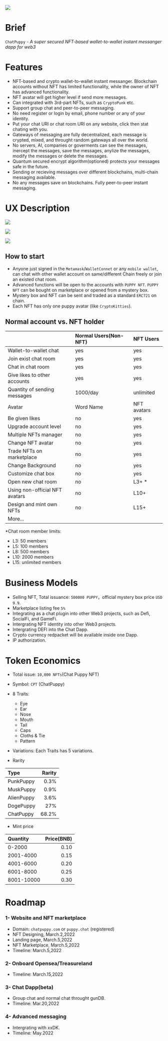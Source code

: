 ![](https://tva1.sinaimg.cn/large/008i3skNgy1gywpghxp9gj31gi0u0wmw.jpg)
# Brief
`ChatPuppy` - *A super secured NFT-based wallet-to-wallet instant messanger dapp for web3*

# Features
* NFT-based and crypto wallet-to-wallet instant messanger. Blockchain accounts without NFT has limited functionality, while the owner of NFT has advanced functionality.
* NFT avatar will get higher level if send more messages.
* Can integrated with 3rd-part NFTs, such as `CryptoPunk` etc.
* Support group chat and peer-to-peer messaging.
* No need register or login by email, phone number or any of your identity.
* Put your chat URI or chat room URI on any website, click then stat chating with you.
* Gateways of messaging are fully decentralized, each message is crypted, mixed, and throught random gateways all over the world. 
* No servers, AI, companies or goverments can see the messages, inercept the  messages, save the messages, anylize the messages, modify the messages or delete the messages.
* Quantum secured encrypt algorithm(optioned) protects your messages safe in the future.
* Sending or recieving messages over different blockchains, multi-chain messaging available.
* No any messages save on blockchains. Fully peer-to-peer instant messaging.


# UX Description
![](https://tva1.sinaimg.cn/large/008i3skNgy1gz1klcgdcmj30m80dc3zg.jpg)

![](https://tva1.sinaimg.cn/large/008i3skNgy1gz1klo36ftj30m80cxt9v.jpg)

![](https://tva1.sinaimg.cn/large/008i3skNgy1gz1l1r6qvcj31e00u0aej.jpg)

## How to start
* Anyone just signed in the `Metamask`/`WalletConnet` or any `mobile wallet`, can chat with other wallet account on same/different Chain freely or join an existed chat room.
* Advanced functions will be open to the accounts with `PUPPY NFT`. `PUPPY NFT` can be bought on marketplace or opened from a mystery box. 
* Mystery box and NFT can be sent and traded as a standard `ERC721` on chain.
* Each NFT has only one puppy avatar (like `CryptoKitties`).

## Normal account vs. NFT holder
||Normal Users(Non-NFT)|NFT Users|
|:-|:-|:-|
|Wallet-to-wallet chat|yes|yes|
|Join exist chat room|yes|yes|
|Chat in chat room|yes|yes|
|Give likes to other accounts|yes|yes|
|Quantity of sending messages|1000/day|unlimited|
|Avatar|Word Name|NFT avatars|
|Be given likes|no|yes|
|Upgrade account level|no|yes|
|Multiple NFTs manager|no|yes|
|Change NFT avatar|no|yes|
|Trade NFTs on marketplace|no|yes|
|Change Background|no|yes|
|Customize chat box|no|yes|
|Open new chat room|no|L3+ *|
|Using non-official NFT avatars|no|L10+|
|Design and mint own NFTs|no|L15+|
|More...|||

*Chat room member limits: 
  * L3: 50 members
  * L5: 100 members
  * L8: 500 members
  * L10: 2000 members
  * L15: unlimited members

# Business Models
* Selling NFT, Total issuance: `500000 PUPPY`，official mystery box price `USD 9.9`.
* Marketplace listing fee `5%`
* Integrating as a chat plugin into other Web3 projects, such as Defi, SocialFi, and GameFi. 
* Intergrating NFT identity into other Web3 projects.
* Intergrating DEFI into the Chat Dapp.
* Crypto currency redpacket will be available inside one Dapp. 
* IP authorization.

# Token Economics
* Total issue: `10,000 NFTs`(Chat Puppy NFT)
* Symbol: `CPT` (ChatPuppy)
* 8 Traits:
  * Eye
  * Ear
  * Nose
  * Mouth
  * Tail
  * Caps
  * Cloths & Tie
  * Pattern

* Variations: Each Traits has 5 variations.
* Rarity

|Type|Rarity|
|:-|-:|
|PunkPuppy|0.3%|
|MuskPuppy|0.9%|
|AlienPuppy|3.6%|
|DogePuppy|27%|
|ChatPuppy|68.2%|

* Mint price

|Quantity|Price(BNB)|
|:-|-:|
|0-2000|0.10|
|2001-4000|0.15|
|4001-6000|0.20|
|6001-8000|0.25|
|8001-10000|0.30|


# Roadmap
### 1- Website and NFT marketplace
* Domain: `chatpuppy.com` or `puppy.chat` (registered)
* NFT Designing, March.2,2022
* Landing page, March.5,2022
* NFT Marketplace, March.5,2022
* Timeline: March.5,2022

### 2- Onboard Opensea/Treasureland
* Timeline: March.15,2022

### 3- Chat Dapp(beta)
* Group chat and normal chat throught gunDB.
* Timeline: Mar.20,2022

### 4- Advanced messaging
* Intergrating with xxDK.
* Timeline: May.2022
